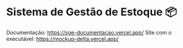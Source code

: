 # Sistema de Gestão de Estoque 📦
Documentação: https://sge-documentacao.vercel.app/
Site com o executável: https://mockup-delta.vercel.app/




